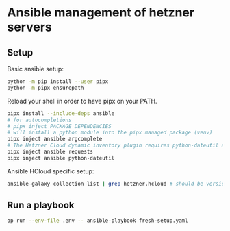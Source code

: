 # Ansible management of hetzner servers

## Setup

Basic ansible setup:

```bash
python -m pip install --user pipx
python -m pipx ensurepath
```

Reload your shell in order to have pipx on your PATH.

```bash
pipx install --include-deps ansible
# for autocompletions
# pipx inject PACKAGE DEPENDENCIES
# will install a python module into the pipx managed package (venv)
pipx inject ansible argcomplete 
# The Hetzner Cloud dynamic inventory plugin requires python-dateutil and requests .... APPARENTLY
pipx inject ansible requests
pipx inject ansible python-dateutil
```

Ansible HCloud specific setup: 

```bash
ansible-galaxy collection list | grep hetzner.hcloud # should be version 1.x.x
```

## Run a playbook

```bash
op run --env-file .env -- ansible-playbook fresh-setup.yaml
```